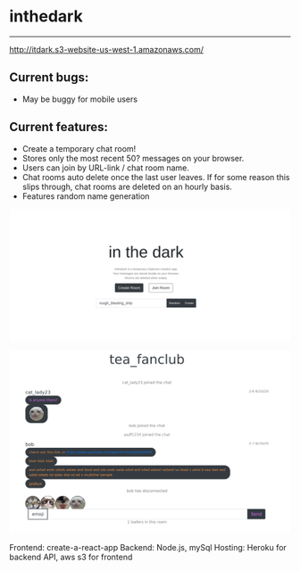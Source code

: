 # inthedark
-------------------------------
http://itdark.s3-website-us-west-1.amazonaws.com/

Current bugs:
--------------------
* May be buggy for mobile users 

Current features:
--------------------
* Create a temporary chat room!
* Stores only the most recent 50? messages on your browser.
* Users can join by URL-link / chat room name.
* Chat rooms auto delete once the last user leaves. If for some reason this slips through, chat rooms are deleted on an hourly basis.
* Features random name generation

![alt text](/inthedark/screenshots/1.png?raw=true)


![alt text](/inthedark/screenshots/2_new.png?raw=true)

Frontend: create-a-react-app
Backend: Node.js, mySql
Hosting: Heroku for backend API, aws s3 for frontend
